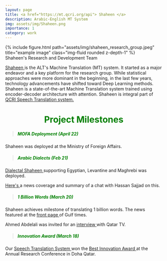 ```yaml
---
layout: page
title: <a href="https://mt.qcri.org/api"> Shaheen </a>
description: Arabic-English MT System  
img: assets/img/Shaheen.png
importance: 1
category: work
---
```


<div class="row">
    <div class="col-sm mt-3 mt-md-0">
        {% include figure.html path="assets/img/shaheen_research_group.jpeg" title="example image" class="img-fluid rounded z-depth-1" %}
    </div>
</div>
<div class="caption">
    Shaheen's Research and Development Team
</div>


<a href="https://mt.qcri.org/api"> Shaheen </a> is the ALT's Machine Translation (MT) system. It started as a major endeavor and a key platform for the research group. While statistical approaches were more dominant in the beginning, in the last few years, technology advancements have shifted toward Deep Learning methods. Shaheen is a state-of-the-art Machine Translation system trained using encoder-decoder architecture with attention. Shaheen is integral part of <a href="https://https://st.qcri.org/"> QCRI Speech Translation system. </a> 


<center> <h1 style="color: green">Project Milestones</h1> </center>

> <h5 style="color: green"> MOFA Deployment (April 22) </h5>

Shaheen was deployed at the Ministry of Foreign Affairs.


> <h5 style="color: green"> Arabic Dialects (Feb 21) </h5>

<a href="https://mt.qcri.org/demos/dialect/"> Dialectal Shaheen </a> supporting Egyptian, Levantine and Maghrebi was deployed. 

<a href="https://www.hbku.edu.qa/en/news/shaheen-pioneers-dialectal"> Here's </a> a news coverage and summary of a chat with Hassan Sajjad on this.


> <h5 style="color: green"> 1 Billion Words (March 20) </h5>

Shaheen achieves milestone of translating 1 billion words. The news featured at the <a href="https://img.gulf-times.com/Content/PDF/Dailynewspaper/Main2021_2_27875624.PDF"> front page </a> of Gulf times. 

Ahmed Abdelali was invited for an <a href="https://www.youtube.com/watch?v=hKSnHdAHlmg"> interview </a> with Qatar TV. 


> <h5 style="color: green"> Innovation Award (March 18) </h5>

Our <a href="https://st.qcri.org/demos/livetranslation/"> Speech Translation System </a> won the <a href="https://alt.qcri.org/~ndurrani/pubs/arcAward.png"> Best Innovation Award </a> at the Annual Research Conference in Doha Qatar.

